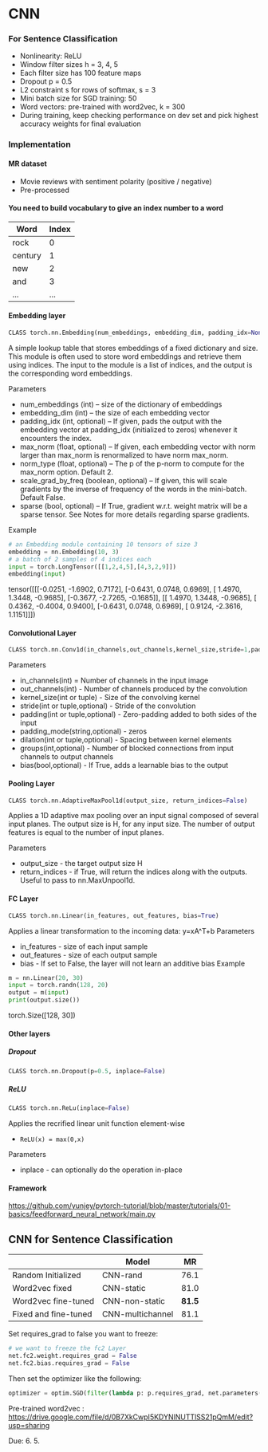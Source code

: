 # CNN


### For Sentence Classification
- Nonlinearity: ReLU
- Window filter sizes h = 3, 4, 5
- Each filter size has 100 feature maps
- Dropout p = 0.5
- L2 constraint s for rows of softmax, s = 3
- Mini batch size for SGD training: 50
- Word vectors: pre-trained with word2vec, k = 300
- During training, keep checking performance on dev set and pick highest accuracy weights for final evaluation


### Implementation
#### MR dataset
- Movie reviews with sentiment polarity (positive / negative)
- Pre-processed
#### You need to build vocabulary to give an index number to a word
| Word    | Index |
|---------|-------|
| rock    | 0     |
| century | 1     |
| new     | 2     |
| and     | 3     |
| ...     | ...   |
#### Embedding layer
```python
CLASS torch.nn.Embedding(num_embeddings, embedding_dim, padding_idx=None, max_norm=None, norm_type=2.0, scale_grad_by_freq=False, sparse=False, _weight=None)
```
A simple lookup table that stores embeddings of a fixed dictionary and size.
This module is often used to store word embeddings and retrieve them using indices. The input to the module is a list of indices, and the output is the corresponding word embeddings.

Parameters
- num_embeddings (int) – size of the dictionary of embeddings
- embedding_dim (int) – the size of each embedding vector
- padding_idx (int, optional) – If given, pads the output with the embedding vector at padding_idx (initialized to zeros) whenever it encounters the index.
- max_norm (float, optional) – If given, each embedding vector with norm larger than max_norm is renormalized to have norm max_norm.
- norm_type (float, optional) – The p of the p-norm to compute for the max_norm option. Default 2.
- scale_grad_by_freq (boolean, optional) – If given, this will scale gradients by the inverse of frequency of the words in the mini-batch. Default False.
- sparse (bool, optional) – If True, gradient w.r.t. weight matrix will be a sparse tensor. See Notes for more details regarding sparse gradients.

Example
```python
# an Embedding module containing 10 tensors of size 3
embedding = nn.Embedding(10, 3)
# a batch of 2 samples of 4 indices each
input = torch.LongTensor([[1,2,4,5],[4,3,2,9]])
embedding(input)
```
tensor([[[-0.0251, -1.6902,  0.7172],
         [-0.6431,  0.0748,  0.6969],
         [ 1.4970,  1.3448, -0.9685],
         [-0.3677, -2.7265, -0.1685]],
        [[ 1.4970,  1.3448, -0.9685],
         [ 0.4362, -0.4004,  0.9400],
         [-0.6431,  0.0748,  0.6969],
         [ 0.9124, -2.3616,  1.1151]]])
#### Convolutional Layer
```python
CLASS torch.nn.Conv1d(in_channels,out_channels,kernel_size,stride=1,padding=0,dilation=1,groups=1,bias=True,padding_mode='zeros')
```
Parameters
- in_channels(int) = Number of channels in the input image
- out_channels(int) - Number of channels produced by the convolution
- kernel_size(int or tuple) - Size of the convolving kernel
- stride(int or tuple,optional) - Stride of the convolution
- padding(int or tuple,optional) - Zero-padding added to both sides of the input
- padding_mode(string,optional) - zeros
- dilation(int or tuple,optional) - Spacing between kernel elements
- groups(int,optional) - Number of blocked connections from input channels to output channels
- bias(bool,optional) - If True, adds a learnable bias to the output
#### Pooling Layer
```python
CLASS torch.nn.AdaptiveMaxPool1d(output_size, return_indices=False)
```
Applies a 1D adaptive max pooling over an input signal composed of several input planes.
The output size is H, for any input size. The number of output features is equal to the number of input planes.

Parameters
- output_size - the target output size H
- return_indices - if True, will return  the indices along with the outputs. Useful to pass to nn.MaxUnpool1d.
#### FC Layer
```python
CLASS torch.nn.Linear(in_features, out_features, bias=True)
```
Applies a linear transformation to the incoming data: y=xA^T+b
Parameters
- in_features - size of each input sample
- out_features - size of each output sample
- bias - If set to False, the layer will not learn an additive bias
Example
```python
m = nn.Linear(20, 30)
input = torch.randn(128, 20)
output = m(input)
print(output.size())
```
torch.Size([128, 30])
#### Other layers
##### Dropout
```python
CLASS torch.nn.Dropout(p=0.5, inplace=False)
```
##### ReLU
```python
CLASS torch.nn.ReLu(inplace=False)
```
Applies the recrified linear unit function element-wise
- `ReLU(x) = max(0,x)`

Parameters
- inplace - can optionally do the operation in-place
#### Framework
https://github.com/yunjey/pytorch-tutorial/blob/master/tutorials/01-basics/feedforward_neural_network/main.py

## CNN for Sentence Classification
|                      | Model            |  MR      |
|----------------------|------------------|----------|
| Random Initialized   | CNN-rand         | 76.1     |
| Word2vec fixed       | CNN-static       | 81.0     |
| Word2vec fine-tuned  | CNN-non-static   | __81.5__ |
| Fixed and fine-tuned | CNN-multichannel | 81.1     |
Set requires_grad to false you want to freeze:
```python
# we want to freeze the fc2 Layer
net.fc2.weight.requires_grad = False
net.fc2.bias.requires_grad = False
```
Then set the optimizer like the following:
```python
optimizer = optim.SGD(filter(lambda p: p.requires_grad, net.parameters()), lr=0.1)
```
Pre-trained word2vec : https://drive.google.com/file/d/0B7XkCwpI5KDYNlNUTTlSS21pQmM/edit?usp=sharing

Due: 6. 5.
